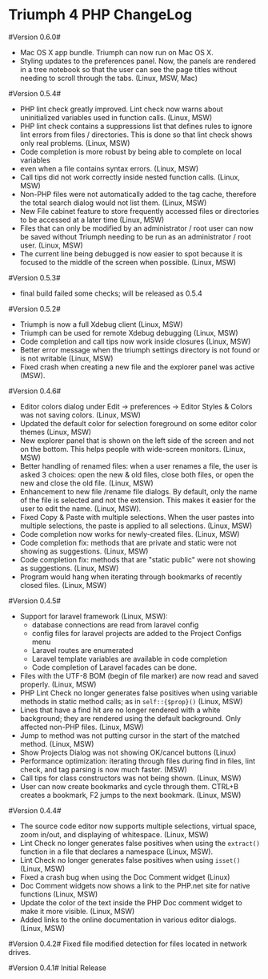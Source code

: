 Triumph 4 PHP ChangeLog
=======================

#Version 0.6.0#
* Mac OS X app bundle. Triumph can now run on Mac OS X.
* Styling updates to the preferences panel.  Now, the panels are rendered
  in a tree notebook so that the user can see the page titles without needing
  to scroll through the tabs. (Linux, MSW, Mac)

#Version 0.5.4#
* PHP lint check greatly improved. Lint check now warns about uninitialized 
  variables used in function calls.  (Linux, MSW)
* PHP lint check contains a suppressions list that defines rules to ignore lint
  errors from files / directories. This is done so that lint check shows only 
  real problems. (Linux, MSW) 
* Code completion is more robust by being able to complete on local variables
* even when a file contains syntax errors. (Linux, MSW)
* Call tips did not work correctly inside nested function calls. (Linux, MSW)
* Non-PHP files were not automatically added to the tag cache, therefore
  the total search dialog would not list them. (Linux, MSW)
* New File cabinet feature to store frequently accessed files or directories 
  to be accessed at a later time (Linux, MSW)
* Files that can only be modified by an administrator / root user can now
  be saved without Triumph needing to be run as an administrator / root user. 
  (Linux, MSW)
* The current line being debugged is now easier to spot because it is focused
  to the middle of the screen when possible. (Linux, MSW)	

#Version 0.5.3#
* final build failed some checks; will be released as 0.5.4

#Version 0.5.2#
* Triumph is now a full Xdebug client (Linux, MSW)
* Triumph can be used for remote Xdebug debugging (Linux, MSW)
* Code completion and call tips now work inside closures (Linux, MSW)
* Better error message when the triumph settings directory is not
  found or is not writable (Linux, MSW)
* Fixed crash when creating a new file and the explorer panel
  was active (MSW).

#Version 0.4.6#
* Editor colors dialog under Edit -> preferences -> Editor Styles & Colors
  was not saving colors. (Linux, MSW)
* Updated the default color for selection foreground on some editor color 
  themes (Linux, MSW)
* New explorer panel that is shown on the left side of the screen and 
  not on the bottom. This helps people with wide-screen monitors.
  (Linux, MSW)
* Better handling of renamed files: when a user renames a file, the 
  user is asked 3 choices: open the new & old files, close both
  files, or open the new and close the old file. (Linux, MSW)
* Enhancement to new file /rename file dialogs.  By default,
  only the name of the file is selected and not the extension. This
  makes it easier for the user to edit the name. (Linux, MSW).
* Fixed Copy & Paste with multiple selections. When the user pastes
  into multiple selections, the paste is applied to all selections.
  (Linux, MSW)
* Code completion now works for newly-created files. (Linux, MSW)
* Code completion fix: methods that are private and
  static were not showing as suggestions. (Linux, MSW)
* Code completion fix: methods that are "static public" 
  were not showing as suggestions. (Linux, MSW)
* Program would hang when iterating through bookmarks of recently
  closed files. (Linux, MSW)

#Version 0.4.5#
  * Support for laravel framework (Linux, MSW): 
     - database connections are read from laravel config
	 - config files for laravel projects are added to the Project 
	   Configs menu
	 - Laravel routes are enumerated
	 - Laravel template variables are available in code completion
	 - Code completion of Laravel facades can be done.
  * Files with the UTF-8 BOM (begin of file marker) are now read
    and saved properly. (Linux, MSW) 
  * PHP Lint Check no longer generates false positives when using
    variable methods in static method calls; as in `self::{$prop}()`
	(Linux, MSW) 
  * Lines that have a find hit are no longer rendered with a white background;
	they are rendered using the default background. Only affected non-PHP files.
	(Linux, MSW) 
  * Jump to method was not putting cursor in the start of the matched
	method. (Linux, MSW) 
  * Show Projects Dialog was not showing OK/cancel buttons (Linux)
  * Performance optimization: iterating through files during find in
    files, lint check, and tag parsing is now much faster. (MSW)
  * Call tips for class constructors was not being shown. (Linux, MSW)
  * User can now create bookmarks and cycle through them. CTRL+B creates
    a bookmark, F2 jumps to the next bookmark.  (Linux, MSW)

#Version 0.4.4#
  *	The source code editor now supports multiple selections, virtual space,
    zoom in/out, and displaying of whitespace. (Linux, MSW) 
  * Lint Check no longer generates false positives when using the 
    `extract()` function
    in a file that declares a namespace (Linux, MSW).
  * Lint Check no longer generates false positives when using `isset()` 
    (Linux, MSW)
  * Fixed a crash bug when using the Doc Comment widget (Linux) 
  * Doc Comment widgets now shows a link to the PHP.net site for native 
    functions (Linux, MSW)
  * Update the color of the text inside the PHP Doc comment widget to make
    it more visible. (Linux, MSW) 
  * Added links to the online documentation in various editor dialogs.
    (Linux, MSW) 
	
#Version 0.4.2#
Fixed file modified detection for files located in network drives.

#Version 0.4.1#
Initial Release


